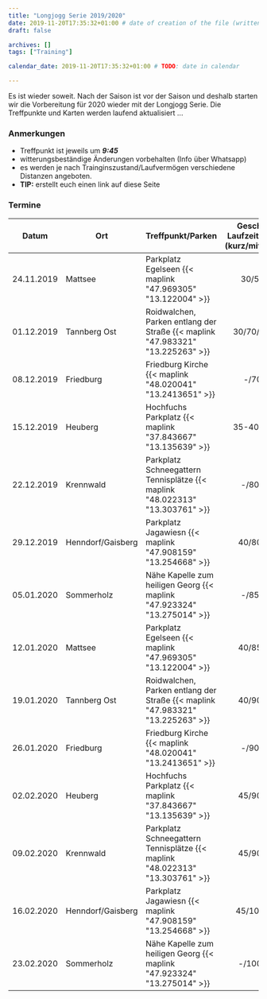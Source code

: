 ```yaml
---
title: "Longjogg Serie 2019/2020"
date: 2019-11-20T17:35:32+01:00 # date of creation of the file (written)
draft: false

archives: []
tags: ["Training"]

calendar_date: 2019-11-20T17:35:32+01:00 # TODO: date in calendar

---
```


Es ist wieder soweit. Nach der Saison ist vor der Saison und deshalb starten wir die Vorbereitung für 2020 wieder mit der Longjogg Serie. Die Treffpunkte und Karten werden laufend aktualisiert ...

<!--more-->

### Anmerkungen

+ Treffpunkt ist jeweils um ***9:45***
+ witterungsbeständige Änderungen vorbehalten (Info über Whatsapp)
+ es werden je nach Trainginszustand/Laufvermögen verschiedene Distanzen angeboten.
+ **TIP:** erstellt euch einen link auf diese Seite

### Termine

<!---

| Datum      | Ort          | Treffpunkt/Parken | Geschätzte Laufzeiten \[min\] (kurz/mittel/lang) | OL Bahn | Karte |
| ---------- | ------------ | ----------------- |:------------------------------------------------:|:-------:| ----- |
| 24.11.2019 | Mattsee | Parkplatz Egelseen {{< maplink "47.969305" "13.122004" >}} | 30/50/80 | - | |
| 01.12.2019 | Tannberg Ost | Roidwalchen, Parken entlang der Straße {{< maplink "47.983321" "13.225263" >}} | 30/70/85-90 | - | [Karte](./Tannberg-Ost_Map_LJ.pdf) |
| 08.12.2019 | Friedburg | Friedburg Kirche {{< maplink "48.020041" "13.2413651" >}} | -/70/90 | - | |
| 15.12.2019 | Heuberg | Hochfuchs Parkplatz {{< maplink "37.843667" "13.135639" >}} | 35-40/75/90 | - | |
| 22.12.2019 | Krennwald | Parkplatz Schneegattern Tennisplätze {{< maplink "48.022313" "13.303761" >}} | -/80/100 | - | |
| 29.12.2019 | Henndorf/Gaisberg | Parkplatz Jagawiesn {{< maplink "47.908159" "13.254668" >}} | 40/80/100 | - | |
| 05.01.2020 | Sommerholz | Nähe Kapelle zum heiligen Georg {{< maplink "47.923324" "13.275014" >}} | -/85/100 | - | |
| 12.01.2020 | Mattsee | Parkplatz Egelseen {{< maplink "47.969305" "13.122004" >}} | 40/85/110 | - | |
| 19.01.2020 | Tannberg Ost | Roidwalchen, Parken entlang der Straße {{< maplink "47.983321" "13.225263" >}} | 40/90/110 | Ja | |
| 26.01.2020 | Friedburg | Friedburg Kirche {{< maplink "48.020041" "13.2413651" >}} | -/90/110 | - | |
| 02.02.2020 | Heuberg | Hochfuchs Parkplatz {{< maplink "37.843667" "13.135639" >}} | 45/90/110 | Ja | |
| 09.02.2020 | Krennwald | Parkplatz Schneegattern Tennisplätze {{< maplink "48.022313" "13.303761" >}} | 45/90/120 | Ja | |
| 16.02.2020 | Henndorf/Gaisberg | Parkplatz Jagawiesn {{< maplink "47.908159" "13.254668" >}} | 45/100/120 | Ja | |
| 23.02.2020 | Sommerholz | Nähe Kapelle zum heiligen Georg {{< maplink "47.923324" "13.275014" >}} | -/100/120 | - | |

<table class="uk-table uk-table-divider uk-table-striped uk-table-responsive">
--->

<table class="uk-table uk-table-divider uk-table-striped uk-table-responsive">
<thead>
<tr>
<th>Datum</th>
<th>Ort</th>
<th>Treffpunkt/Parken</th>
<th align="center">Geschätzte Laufzeiten [min] (kurz/mittel/lang)</th>
<th align="center">OL Bahn</th>
<th>Karte</th>
</tr>
</thead>

<tbody>
<tr>
<td>24.11.2019</td>
<td>Mattsee</td>
<td>Parkplatz Egelseen {{< maplink "47.969305" "13.122004" >}}</td>
<td align="center">30/50/80</td>
<td align="center">-</td>
<td><a href="./Mattsee_Map_LJ.pdf">Karte</a></td>
</tr>

<tr>
<td>01.12.2019</td>
<td>Tannberg Ost</td>
<td>Roidwalchen, Parken entlang der Straße {{< maplink "47.983321" "13.225263" >}}</td>
<td align="center">30/70/85-90</td>
<td align="center">-</td>
<td><a href="./Tannberg-Ost_Map_LJ.pdf">Karte</a></td>
</tr>

<tr>
<td>08.12.2019</td>
<td>Friedburg</td>
<td>Friedburg Kirche {{< maplink "48.020041" "13.2413651" >}}</td>
<td align="center">-/70/90</td>
<td align="center">-</td>
<td><a href="./Friedburg_Map_LJ.pdf">Karte</a></td>
</tr>

<tr>
<td>15.12.2019</td>
<td>Heuberg</td>
<td>Hochfuchs Parkplatz {{< maplink "37.843667" "13.135639" >}}</td>
<td align="center">35-40/75/90</td>
<td align="center">-</td>
<td><a href="./Heuberg_Map_LJ.pdf">Karte</a></td>
</tr>

<tr>
<td>22.12.2019</td>
<td>Krennwald</td>
<td>Parkplatz Schneegattern Tennisplätze {{< maplink "48.022313" "13.303761" >}}</td>
<td align="center">-/80/100</td>
<td align="center">-</td>
<td><a href="./Krenwald_LJ.jpg">Karte</a></td>
</tr>

<tr>
<td>29.12.2019</td>
<td>Henndorf/Gaisberg</td>
<td>Parkplatz Jagawiesn {{< maplink "47.908159" "13.254668" >}}</td>
<td align="center">40/80/100</td>
<td align="center">-</td>
<td><a href="./Gaisberg_LJ.pdf">Karte</a></td>
</tr>

<tr>
<td>05.01.2020</td>
<td>Sommerholz</td>
<td>Nähe Kapelle zum heiligen Georg {{< maplink "47.923324" "13.275014" >}}</td>
<td align="center">-/85/100</td>
<td align="center">-</td>
<td></td>
</tr>

<tr>
<td>12.01.2020</td>
<td>Mattsee</td>
<td>Parkplatz Egelseen {{< maplink "47.969305" "13.122004" >}}</td>
<td align="center">40/85/110</td>
<td align="center">-</td>
<td></td>
</tr>

<tr>
<td>19.01.2020</td>
<td>Tannberg Ost</td>
<td>Roidwalchen, Parken entlang der Straße {{< maplink "47.983321" "13.225263" >}}</td>
<td align="center">40/90/110</td>
<td align="center">Ja</td>
<td></td>
</tr>

<tr>
<td>26.01.2020</td>
<td>Friedburg</td>
<td>Friedburg Kirche {{< maplink "48.020041" "13.2413651" >}}</td>
<td align="center">-/90/110</td>
<td align="center">-</td>
<td></td>
</tr>

<tr>
<td>02.02.2020</td>
<td>Heuberg</td>
<td>Hochfuchs Parkplatz {{< maplink "37.843667" "13.135639" >}}</td>
<td align="center">45/90/110</td>
<td align="center">Ja</td>
<td></td>
</tr>

<tr>
<td>09.02.2020</td>
<td>Krennwald</td>
<td>Parkplatz Schneegattern Tennisplätze {{< maplink "48.022313" "13.303761" >}}</td>
<td align="center">45/90/120</td>
<td align="center">Ja</td>
<td></td>
</tr>

<tr>
<td>16.02.2020</td>
<td>Henndorf/Gaisberg</td>
<td>Parkplatz Jagawiesn {{< maplink "47.908159" "13.254668" >}}</td>
<td align="center">45/100/120</td>
<td align="center">Ja</td>
<td></td>
</tr>

<tr>
<td>23.02.2020</td>
<td>Sommerholz</td>
<td>Nähe Kapelle zum heiligen Georg {{< maplink "47.923324" "13.275014" >}}</td>
<td align="center">-/100/120</td>
<td align="center">-</td>
<td></td>
</tr>
</tbody>
</table>
